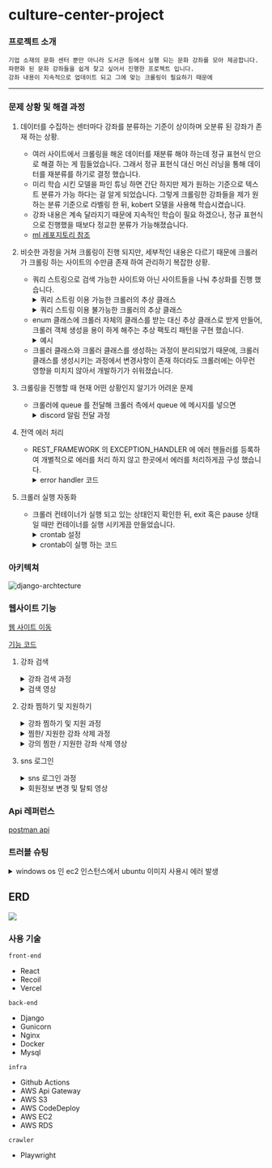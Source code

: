 # culture-center-project

### 프로젝트 소개

  	기업 소재의 문화 센터 뿐만 아니라 도서관 등에서 실행 되는 문화 강좌를 모아 제공합니다.
  	파편화 된 문화 강좌들을 쉽게 찾고 싶어서 진행한 프로젝트 입니다.
  	강좌 내용이 지속적으로 업데이트 되고 그에 맞는 크롤링이 필요하기 때문에 

---


### 문제 상황 및 해결 과정

1. 데이터를 수집하는 센터마다 강좌를 분류하는 기준이 상이하며 오분류 된 강좌가 존재 하는 상황.
   - 여러 사이트에서 크롤링을 해온 데이터를 재분류 해야 하는데 정규 표현식 만으로 해결 하는 게 힘들었습니다. 그래서 정규 표현식 대신 머신 러닝을 통해 데이터를 재분류를 하기로 결정 했습니다.
   - 미리 학습 시킨 모델을 파인 튜닝 하면 간단 하지만 제가 원하는 기준으로 텍스트 분류가 가능 하다는 걸 알게 되었습니다. 그렇게 크롤링한 강좌들을 제가 원하는 분류 기준으로 라벨링 한 뒤, kobert 모델을 사용해 학습시켰습니다.
   - 강좌 내용은 계속 달라지기 때문에 지속적인 학습이 필요 하겠으나, 정규 표현식으로 진행했을 때보다 정교한 분류가 가능해졌습니다.
   - [ml 레포지토리 참조](https://github.com/redoundo/culture_center_server/tree/ml)

2. 비슷한 과정을 거쳐 크롤링이 진행 되지만, 세부적인 내용은 다르기 때문에 크롤러가 크롤링 하는 사이트의 수만큼 존재 하여 관리하기 복잡한 상황.
     - 쿼리 스트링으로 검색 가능한 사이트와 아닌 사이트들을 나눠 추상화를 진행 했습니다.
         <details>
            <summary>쿼리 스트링 이용 가능한 크롤러의 추상 클래스</summary>
            <div>
               <pre>
                  <code>
                     class WithLinkCrawler: 
                         """
                         쿼리 스트링으로 검색 조건을 설정할 수 있는 사이트들을 대상으로 크롤링을 진행.
                         """
                         centerInfo: CenterInfoWithLink
                         page: Page  
                         total: int
                         pageCount: int
                         lectureHrefs: list[str]
                         lectureInfos: list[ClassIdInfos] 
                         def __init__(self, center_info: CenterInfoWithLink, page: Page) -> None:
                             self.page = page
                             self.centerInfo = center_info 
                             self.total = -1
                             self.pageCount = -1
                             self.lectureInfos = []
                             self.lectureHrefs = []
                             return 
                         def crawl(self): 
                              """
                              extract_lecture_info 를 제외한 메서드로 강의 들의 링크를 가져오는 역할을 한다.
                              extract_lecture_info 는 새로운 객체를 만들어 따로 진행.
                              :return:
                              """
                             pass 
                         def load_more(self): 
                              """
                              페이지네이션 처리
                              :return:
                              """
                             pass 
                         def get_loaded_lecture_url(self): 
                              """
                              로드된 강의들의 href를 가져 온다.
                              :return:
                              """
                             pass 
                         def extract_lecture_info(self, url: str, page: Page, info: dict): 
                              """
                              강의 정보를 가져 온다.
                              :param url:
                              :param page:
                              :param info:
                              :return:
                              """
                             pass 
                         def goto_page(self, url: str) -> None: 
                              """
                              url 페이지로 이동.
                              :param url: 지점, 대상, 카테고리가 세팅된 url
                              :return:
                              """
                             pass 
                         def rest_page(self):
                             pass 
                         def __call__(self, center_info: CenterInfoWithLink, page: Page):
                             self.__init__(center_info, page)
                             return
       </code>
       </pre>
       </div>
       </details>
        <details>
           <summary>쿼리 스트링 이용 불가능한 크롤러의 추상 클래스</summary>
           <pre> 
           <code>
           class NoLinkCrawler:
               """
               검색 조건이 쿼리스트링에 설정 되지 않아 크롤러가 검색 조건을 직접 설정 해야 하는 사이트들이 대상.
               """
               centerInfo: CenterInfoNoLink
               page: Page
               url: str
               total: int
               pageCount: int
               lectureHrefs: list[str]
               lectureInfos: list[ClassIdInfos]
                   def __init__(self, url: str, center_info: CenterInfoNoLink, page: Page) -> None:
                        self.centerInfo = center_info
                        self.page = page
                        self.url = url 
                        self.lectureInfos = []
                        self.lectureHrefs = []
                        self.pageCount = -1
                        self.total = -1
                        return
                  def crawl(self):
                        """
                        extract_lecture_info 를 제외한 메서드로 강의 들의 링크를 가져오는 역할을 한다.
                        extract_lecture_info 는 새로운 객체를 만들어 따로 진행.
                        :return:
                        """
                        pass
                  def search_option_setting(self) -> None:
                        """
                         크롤링을 하기 위해 target, category 설정 제외한 지역과 지점 설정만 한다.
                        :return:
                        """
                        pass
                  def load_more(self):
                         """
                         페이지네이션 처리
                         :return:
                         """
                         pass
                  def check_lecture_total(self):
                         """
                         설정한 조건으로 존재하는 강의가 있는지 확인. 있다면 self 멤버 변수의 수를 바꾸고 없으면 -1 상태로 냅둔다.
                         :return:
                         """
                         pass
                  def get_loaded_lecture_url(self):
                         """
                         로드된 강의들의 href 를 가져 온다.
                         :return:
                         """
                        pass
                  def extract_lecture_info(self, url: str, page: Page, info: dict):
                       """  
                       강의 href 를 통해 강의 정보를 가져 온다.
                       :param url: 내용을 추출할 url 
                       :param page: playwright Page 객체
                       :param info: url 을 가져 왔을 때의 context 
                       :return: 
                       """
                        pass
                  def __call__(self, url: str, center_info: CenterInfoNoLink, page: Page):
                        self.__init__(url, center_info, page)
                        return
       </code>
     </pre>  
   </details>
              
     - enum 클래스에 크롤러 자체의 클래스를 받는 대신 추상 클래스로 받게 만들어, 크롤러 객체 생성을 용이 하게 해주는 추상 팩토리 패턴을 구현 했습니다.
        <details>
            <summary>예시</summary>  
            <pre>
            <code>
                class NoLinkCrawlerFactory(enum.Enum):
                    """
                    쿼리 스트링 조합으로 검색이 불가능한 사이트들을 크롤링 하는 크롤러를 생산
                    """
                    HOMEPLUS = ("HOMEPLUS", HomePlusCrawler, "https://mschool.homeplus.co.kr/Lecture/Search",
                               "crawler/resource/homeplus.json")
                    EMART = ("EMART", EmartCrawler, "https://www.cultureclub.emart.com/enrolment",
                             "crawler/resource/emart.json")
                    LOTTEMART = ("LOTTEMART", LotteMartCrawler, "https://culture.lottemart.com/cu/gus/course/courseinfo/courselist.do?",
                                 "crawler/resource/lottemart.json")
                    AKPLAZA = ("AKPLAZA", AkplazaCrawler, "https://culture.akplaza.com/course/list02",
                               "crawler/resource/akplaza.json") 
                    def __init__(self, center: str, crawler: NoLinkCrawler, url: str, path: str):
                        """
                        크롤러에 필요한 내용과 크롤러를 가리키는 객체를 담는다.
                        :param center: 센터 이름
                        :param crawler: 센터의 크롤러
                        :param url: 센터 기본 url 주소
                        :param path: 센터 설정이 들어있는 파일의 주소
                        """
                        self.center = center
                        self.crawler = crawler
                        self.url = url
                        self.path = path
                        return
                    @classmethod
                    def get_crawler(cls, center: str) -> NoLinkCrawler:
                        """
                        사이트 이름으로 크롤러 클래스를 찾아 반환한다.
                        :param center: 사이트 이름
                        :return: 해당 사이트의 크롤러
                        """
                        return [member.crawler for name, member in cls.__members__.items() if name == center][0]
                    ....
           </code>
           </pre>
    </details>

    - 크롤러 클래스와 크롤러 클래스를 생성하는 과정이 분리되었기 때문에, 크롤러 클래스를 생성시키는 과정에서 변경사항이 존재 하더라도 크롤러에는 아무런 영향을 미치지 않아서 개발하기가 쉬워졌습니다.
3. 크롤링을 진행할 때 현재 어떤 상황인지 알기가 어려운 문제
    - 크롤러에 queue 를 전달해 크롤러 측에서 queue 에 메시지를 넣으면 
      <details>
        <summary>discord 알림 전달 과정</summary>      
        <pre>
            if __name__ == '__main__':
                <code>
                url_queue: queue.Queue = queue.Queue(maxsize=5)
                # 메세지를 추가하는 queue 입니다.
                message_queue: queue.Queue = queue.Queue(maxsize=10)
                # queue 에 메세지 추가시 discord 에 알림을 보내는 역할 입니다. 
                messenger: DiscordMessenger = DiscordMessenger(message_queue=message_queue)
                </code> 
                # aws 프리티어여서 thread 사용
                url_thread: threading.Thread = threading.Thread(daemon=True, target=url_crawling, args=[url_queue, message_queue, ])
                info_thread: threading.Thread = threading.Thread(daemon=True, target=info_crawling, args=[url_queue, message_queue, ])
                message_thread: threading.Thread = threading.Thread(daemon=True, target=messenger.send_message)
                <code>
                url_thread.start()
                info_thread.start()
                </code> 
                url_thread.join()
                info_thread.join() 
                <code>
                # 크롤링을 한 뒤, 데이터 재분류를 위해 라벨링이 필요한 내용을 파일에 저장합니다.
                database.create_train_sample(queue=message_queue)
                database.connection.close() 
                </code>
                message_thread.join() 
      </pre>
</details>

4. 전역 에러 처리
    - REST_FRAMEWORK 의 EXCEPTION_HANDLER 에 에러 헨들러를 등록하여 개별적으로 에러를 처리 하지 않고 한곳에서 에러를 처리하게끔 구성 했습니다.
        <details>
            <summary>error handler 코드</summary>
            <pre>
                def custom_exception_handler(exc, context):
                    # DRF의 기본 예외 처리 함수 호출
                    response = exception_handler(exc, context)
                    if isinstance(exec, CustomException) or isinstance(exec, ErrorCode):
                        return JsonResponse({"status": exec.status, "errorMessage": exec.message, "errorCode": exec.errorName})
                    return response
            </pre>
        </details>
    
5. 크롤러 실행 자동화
    - 크롤러 컨테이너가 실행 되고 있는 상태인지 확인한 뒤, exit 혹은 pause 상태일 때만 컨테이너를 실행 시키게끔 만들었습니다.
        <details>
            <summary>crontab 설정</summary>
            <pre>
                crontab -e
                0 0 1,5,9,13,17,21,23 * ? /usr/bin/python3 /home/app/crawl/checkcrawlerstatus.py
            </pre>
      </details>
        <details>
            <summary>crontab이 실행 하는 코드</summary>
            <pre>
                <code>
                def get_container_status(container):
                    """
                    container 상태를 반환
                    """
                    result = subprocess.run(['docker', 'inspect', container], stdout=subprocess.PIPE)
                    container_info = json.loads(result.stdout.decode('utf-8'))
                    if len(container_info) > 0:
                        return container_info[0]['State']['Status']
                    else:
                        return None
                </code>
                <code>
                 def start_container_when_exit():
                     """
                     exit, pause 상태일 때만 container 를 실행시킨다.
                     """
                     container: str = "crawl_container"
                     status = get_container_status(container)
                     if status is None:
                         return
                     elif status != "Up":
                         user_name: str = os.getenv("DOCKER_HUB_USERNAME")
                         password: str = os.getenv("DOCKER_HUB_PASSWORD")
                         subprocess.run(['docker', 'login', '-u', user_name, '-p', password])
                         subprocess.run(['docker', 'container', 'start', container])
                     return 
                </code>
                 if __name__ == "__main__":
                     start_container_when_exit()

   </pre>
   </details>
   

 
### 아키텍쳐
![django-archtecture](https://github.com/redoundo/culture_center_server/assets/96558064/d5b9a04a-a0a9-456e-8297-74f54041234c)

### 웹사이트 기능
[웹 사이트 이동](https://culture-centers.vercel.app)  

[기능 코드](https://github.com/redoundo/culture_center_server/blob/b7571b0cb546c174601769b02ff591dd49fafc90/app.py)
1. 강좌 검색
    <details>
        <summary>강좌 검색 과정</summary>
        <img src="https://github.com/redoundo/culture_center_server/assets/96558064/b877dea5-d4e3-4b82-bb55-559c69a54372">
   </details>
    <details>
        <summary>검색 영상</summary>
            <img src="https://github.com/redoundo/culture_center_server/assets/96558064/3adb735a-a8c9-4201-94ff-479100c47088"/>
    </details>
2. 강좌 찜하기 및 지원하기
   <details>
        <summary>강좌 찜하기 및 지원 과정</summary>
        <img src="https://github.com/redoundo/culture_center_server/assets/96558064/bbef43c0-886a-4fb5-98b2-fcd7e4f93c0a">
   </details>
   <details>
        <summary>찜한/ 지원한 강좌 삭제 과정</summary>
        <img src="https://github.com/redoundo/culture_center_server/assets/96558064/9792e4f4-1750-4bc7-8b57-ef2fa3eddd22">
   </details>
    <details>
        <summary>강의 찜한 / 지원한 강좌 삭제 영상</summary>
        <img src="https://github.com/redoundo/culture_center_server/assets/96558064/cb0a7134-7098-4e33-9480-96f6ea350dfd"/>
    </details>

3. sns 로그인
    <details>
        <summary>sns 로그인 과정</summary>
        <img src="https://github.com/redoundo/culture_center_server/assets/96558064/970d395c-b6ff-4a18-a392-ab2239fc4346">
   </details>
    <details>
        <summary>회원정보 변경 및 탈퇴 영상</summary>
        <img src="https://github.com/redoundo/culture_center_server/assets/96558064/9d5c2a63-9c8c-4b78-a375-87049c8a4a98"/>
    </details>



### Api 레퍼런스

[postman api](https://documenter.getpostman.com/view/25808797/2sA3JRZebp)

### 트러블 슈팅 

<details >
    <summary>windows os 인 ec2 인스턴스에서 ubuntu 이미지 사용시 에러 발생</summary>
    <div style="padding: 15px;font-style: italic">
        latest: Pulling from library/ubuntu 2024-05-23 03:16:56 [stderr]no matching manifest for windows/amd64 10.0.20348 in the manifest list entries
    </div>
    <div style="padding: 9px">
        windows os 에 설치된 docker 에서는 linux 계열 이미지를 사용하지 못하기 때문에 발생하는 에러 입니다.
wsl을 통해 linux 계열 이미지를 사용할 수는 있으나 wsl 과 ubuntu를 설치해본 결과 인스턴스의 심각한 용량 부족으로 인해 새로운 ec2 인스턴스를 생성하기로 결정했습니다.
    </div>
</details> 


## ERD

![](C:\Users\admin\Downloads\culture_center_erm.png)


### 사용 기술

`front-end`
- React
- Recoil
- Vercel
  

`back-end`

- Django
- Gunicorn
- Nginx
- Docker
- Mysql

`infra`
- Github Actions
- AWS Api Gateway
- AWS S3
- AWS CodeDeploy
- AWS EC2
- AWS RDS

`crawler` 
- Playwright

